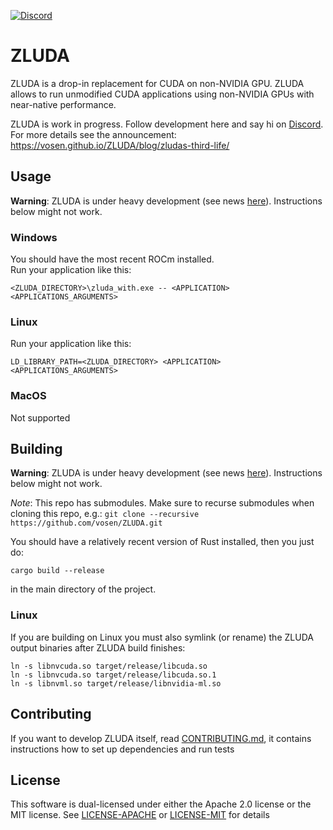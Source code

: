 [![Discord](https://img.shields.io/badge/Discord-%235865F2.svg?style=for-the-badge&logo=discord&logoColor=white)](https://discord.gg/sg6BNzXuc7)

# ZLUDA

ZLUDA is a drop-in replacement for CUDA on non-NVIDIA GPU. ZLUDA allows to run unmodified CUDA applications using non-NVIDIA GPUs with near-native performance.

ZLUDA is work in progress. Follow development here and say hi on [Discord](https://discord.gg/sg6BNzXuc7). For more details see the announcement: https://vosen.github.io/ZLUDA/blog/zludas-third-life/


## Usage
**Warning**: ZLUDA is under heavy development (see news [here](https://vosen.github.io/ZLUDA/blog/zludas-third-life/)). Instructions below might not work.

### Windows
You should have the most recent ROCm  installed.\
Run your application like this:
```
<ZLUDA_DIRECTORY>\zluda_with.exe -- <APPLICATION> <APPLICATIONS_ARGUMENTS>
```

### Linux

Run your application like this:
```
LD_LIBRARY_PATH=<ZLUDA_DIRECTORY> <APPLICATION> <APPLICATIONS_ARGUMENTS>
```

### MacOS

Not supported

## Building
**Warning**: ZLUDA is under heavy development (see news [here](https://vosen.github.io/ZLUDA/blog/zludas-third-life/)). Instructions below might not work.

_Note_: This repo has submodules. Make sure to recurse submodules when cloning this repo, e.g.: `git clone --recursive https://github.com/vosen/ZLUDA.git`

 You should have a relatively recent version of Rust installed, then you just do:

```
cargo build --release
```
in the main directory of the project.  
### Linux

If you are building on Linux you must also symlink (or rename) the ZLUDA output binaries after ZLUDA build finishes:
```
ln -s libnvcuda.so target/release/libcuda.so
ln -s libnvcuda.so target/release/libcuda.so.1
ln -s libnvml.so target/release/libnvidia-ml.so
```

## Contributing

If you want to develop ZLUDA itself, read [CONTRIBUTING.md](CONTRIBUTING.md), it contains instructions how to set up dependencies and run tests


## License

This software is dual-licensed under either the Apache 2.0 license or the MIT license. See [LICENSE-APACHE](LICENSE-APACHE) or [LICENSE-MIT](LICENSE-MIT) for details
